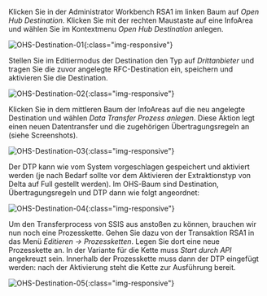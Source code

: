 Klicken Sie in der Administrator Workbench RSA1 im linken Baum auf *Open Hub Destination*. Klicken Sie mit der rechten Maustaste auf eine InfoArea und wählen Sie im Kontextmenu *Open Hub Destination* anlegen.

![OHS-Destination-01](/img/content/OHS-Destination-01.png){:class="img-responsive"}


Stellen Sie im Editiermodus der Destination den Typ auf *Drittanbieter* und tragen Sie die zuvor angelegte RFC-Destination ein, speichern und aktivieren Sie die Destination.

![OHS-Destination-02](/img/content/OHS-Destination-02.png){:class="img-responsive"} 


Klicken Sie in dem mittleren Baum der InfoAreas auf die neu angelegte Destination und wählen *Data Transfer Prozess anlegen*. Diese Aktion legt einen neuen Datentransfer und die zugehörigen Übertragungsregeln an (siehe Screenshots).

 
![OHS-Destination-03](/img/content/OHS-Destination-03.png){:class="img-responsive"}

Der DTP kann wie vom System vorgeschlagen gespeichert und aktiviert werden (je nach Bedarf sollte vor dem Aktivieren der Extraktionstyp von Delta auf Full gestellt werden). Im OHS-Baum sind Destination, Übertragungsregeln und DTP dann wie folgt angeordnet:

![OHS-Destination-04](/img/content/OHS-Destination-04.png){:class="img-responsive"}


Um den Transferprocess von SSIS aus anstoßen zu können, brauchen wir nun noch eine Prozesskette. Gehen Sie dazu von der Transaktion RSA1 in das Menü *Editieren -> Prozessketten*. Legen Sie dort eine neue Prozesskette an. In der Variante für die Kette muss *Start durch API* angekreuzt sein. Innerhalb der Prozesskette muss dann der DTP eingefügt werden: nach der Aktivierung steht die Kette zur Ausführung bereit.

![OHS-Destination-05](/img/content/OHS-Destination-05.png){:class="img-responsive"}